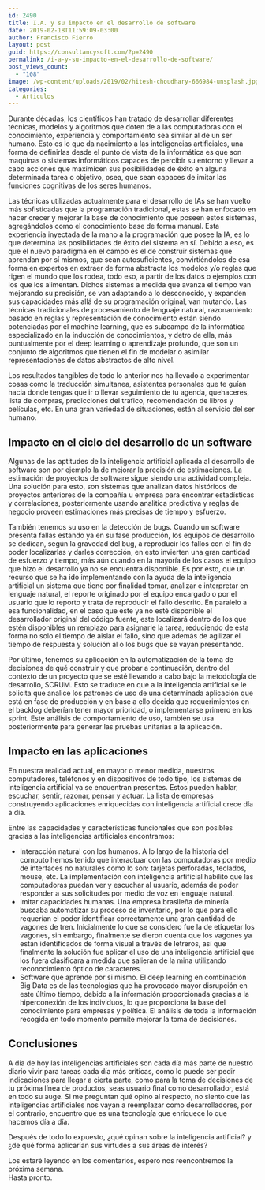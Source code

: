 ```yaml
---
id: 2490
title: I.A. y su impacto en el desarrollo de software
date: 2019-02-18T11:59:09-03:00
author: Francisco Fierro
layout: post
guid: https://consultancysoft.com/?p=2490
permalink: /i-a-y-su-impacto-en-el-desarrollo-de-software/
post_views_count:
  - "108"
image: /wp-content/uploads/2019/02/hitesh-choudhary-666984-unsplash.jpg
categories:
  - Articulos
---
```

Durante décadas, los científicos han tratado de desarrollar diferentes técnicas, modelos y algoritmos que doten de a las computadoras con el conocimiento, experiencia y comportamiento sea similar al de un ser humano. Esto es lo que da nacimiento a las inteligencias artificiales, una forma de definirlas desde el punto de vista de la informática es que son maquinas o sistemas informáticos capaces de percibir su entorno y llevar a cabo acciones que maximicen sus posibilidades de éxito en alguna determinada tarea o objetivo, osea, que sean capaces de imitar las funciones cognitivas de los seres humanos.

Las técnicas utilizadas actualmente para el desarrollo de IAs se han vuelto más sofisticadas que la programación tradicional, estas se han enfocado en hacer crecer y mejorar la base de conocimiento que poseen estos sistemas, agregándolos como el conocimiento base de forma manual. Esta experiencia inyectada de la mano a la programación que posee la IA, es lo que determina las posibilidades de éxito del sistema en sí. Debido a eso, es que el nuevo paradigma en el campo es el de construir sistemas que aprendan por sí mismos, que sean autosuficientes, convirtiéndolos de esa forma en expertos en extraer de forma abstracta los modelos y/o reglas que rigen el mundo que los rodea, todo eso, a partir de los datos o ejemplos con los que los alimentan. Dichos sistemas a medida que avanza el tiempo van mejorando su precisión, se van adaptando a lo desconocido, y expanden sus capacidades más allá de su programación original, van mutando. Las técnicas tradicionales de procesamiento de lenguaje natural, razonamiento basado en reglas y representación de conocimiento están siendo potenciadas por el machine learning, que es subcampo de la informática especializado en la inducción de conocimientos, y detro de ella, más puntualmente por el deep learning o aprendizaje profundo, que son un conjunto de algoritmos que tienen el fin de modelar o asimilar representaciones de datos abstractos de alto nivel. 

Los resultados tangibles de todo lo anterior nos ha llevado a experimentar cosas como la traducción simultanea, asistentes personales que te guían hacia donde tengas que ir o llevar seguimiento de tu agenda, quehaceres, lista de compras, predicciones del trafico, recomendación de libros y películas, etc. En una gran variedad de situaciones, están al servicio del ser humano. 

## Impacto en el ciclo del desarrollo de un software

Algunas de las aptitudes de la inteligencia artificial aplicada al desarrollo de software son por ejemplo la de mejorar la precisión de estimaciones. La estimación de proyectos de software sigue siendo una actividad compleja. Una solución para esto, son sistemas que analizan datos históricos de proyectos anteriores de la compañía u empresa para encontrar estadísticas y correlaciones, posteriormente usando analítica predictiva y reglas de negocio proveen estimaciones más precisas de tiempo y esfuerzo.

También tenemos su uso en la detección de bugs. Cuando un software presenta fallas estando ya en su fase producción, los equipos de desarrollo se dedican, según la gravedad del bug, a reproducir los fallos con el fin de poder localizarlas y darles corrección, en esto invierten una gran cantidad de esfuerzo y tiempo, más aún cuando en la mayoría de los casos el equipo que hizo el desarrollo ya no se encuentra disponible. Es por esto, que un recurso que se ha ido implementando con la ayuda de la inteligencia artificial un sistema que tiene por finalidad tomar, analizar e interpretar en lenguaje natural, el reporte originado por el equipo encargado o por el usuario que lo reporto y trata de reproducir el fallo descrito. En paralelo a esa funcionalidad, en el caso que este ya no esté disponible el desarrollador original del código fuente, este localizará dentro de los que estén disponibles un remplazo para asignarle la tarea, reduciendo de esta forma no solo el tiempo de aislar el fallo, sino que además de agilizar el tiempo de respuesta y solución al o los bugs que se vayan presentando.

Por último, tenemos su aplicación en la automatización de la toma de decisiones de qué construir y que probar a continuación, dentro del contexto de un proyecto que se esté llevando a cabo bajo la metodología de desarrollo, SCRUM. Esto se traduce en que a la inteligencia artificial se le solicita que analice los patrones de uso de una determinada aplicación que está en fase de producción y en base a ello decida que requerimientos en el backlog deberían tener mayor prioridad, o implementarse primero en los sprint. Este análisis de comportamiento de uso, también se usa posteriormente para generar las pruebas unitarias a la aplicación.

## Impacto en las aplicaciones

En nuestra realidad actual, en mayor o menor medida, nuestros computadores, teléfonos y en dispositivos de todo tipo, los sistemas de inteligencia artificial ya se encuentran presentes. Estos pueden hablar, escuchar, sentir, razonar, pensar y actuar. La lista de empresas construyendo aplicaciones enriquecidas con inteligencia artificial crece día a día.

Entre las capacidades y características funcionales que son posibles gracias a las inteligencias artificiales encontramos:

  * Interacción natural con los humanos. A lo largo de la historia del computo hemos tenido que interactuar con las computadoras por medio de interfaces no naturales como lo son: tarjetas perforadas, teclados, mouse, etc. La implementación con inteligencia artificial habilitó que las computadoras puedan ver y escuchar al usuario, además de poder responder a sus solicitudes por medio de voz en lenguaje natural.
  * Imitar capacidades humanas. Una empresa brasileña de minería buscaba automatizar su proceso de inventario, por lo que para ello requerían el poder identificar correctamente una gran cantidad de vagones de tren. Inicialmente lo que se considero fue la de etiquetar los vagones, sin embargo, finalmente se dieron cuenta que los vagones ya están identificados de forma visual a través de letreros, así que finalmente la solución fue aplicar el uso de una inteligencia artificial que los fuera clasificara a medida que salieran de la mina utilizando reconocimiento óptico de caracteres.
  * Software que aprende por si mismo. El deep learning en combinación Big Data es de las tecnologías que ha provocado mayor disrupción en este último tiempo, debido a la información proporcionada gracias a la hiperconexión de los individuos, lo que proporciona la base del conocimiento para empresas y política. El análisis de toda la información recogida en todo momento permite mejorar la toma de decisiones.

## Conclusiones

A día de hoy las inteligencias artificiales son cada día más parte de nuestro diario vivir para tareas cada día más críticas, como lo puede ser pedir indicaciones para llegar a cierta parte, como para la toma de decisiones de tu próxima línea de productos, seas usuario final como desarrollador, está en todo su auge. Si me preguntan qué opino al respecto, no siento que las inteligencias artificiales nos vayan a reemplazar como desarrolladores, por el contrario, encuentro que es una tecnología que enriquece lo que hacemos día a día.  
  
Después de todo lo expuesto, ¿qué opinan sobre la inteligencia artificial? y ¿de qué forma aplicarían sus virtudes a sus áreas de interés?

Los estaré leyendo en los comentarios, espero nos reencontremos la próxima semana.  
Hasta pronto.